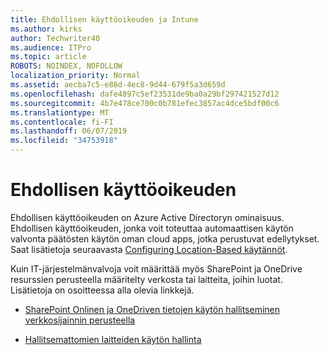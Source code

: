 ```yaml
---
title: Ehdollisen käyttöoikeuden ja Intune
ms.author: kirks
author: Techwriter40
ms.audience: ITPro
ms.topic: article
ROBOTS: NOINDEX, NOFOLLOW
localization_priority: Normal
ms.assetid: aecba7c5-e86d-4ec8-9d44-679f5a3d659d
ms.openlocfilehash: dafe4897c5ef23531de9ba0a29bf297421527d12
ms.sourcegitcommit: 4b7e478ce700c0b781efec3857ac4dce5bdf00c6
ms.translationtype: MT
ms.contentlocale: fi-FI
ms.lasthandoff: 06/07/2019
ms.locfileid: "34753918"
---
```

# <a name="conditional-access"></a>Ehdollisen käyttöoikeuden

Ehdollisen käyttöoikeuden on Azure Active Directoryn ominaisuus. Ehdollisen käyttöoikeuden, jonka voit toteuttaa automaattisen käytön valvonta päätösten käytön oman cloud apps, jotka perustuvat edellytykset. Saat lisätietoja seuraavasta [Configuring Location-Based käytännöt](https://docs.microsoft.com/azure/active-directory/conditional-access/overview).

Kuin IT-järjestelmänvalvoja voit määrittää myös SharePoint ja OneDrive resurssien perusteella määritelty verkosta tai laitteita, joihin luotat. Lisätietoja on osoitteessa alla olevia linkkejä.

- [SharePoint Onlinen ja OneDriven tietojen käytön hallitseminen verkkosijainnin perusteella](https://docs.microsoft.com/sharepoint/control-access-based-on-network-location)

- [Hallitsemattomien laitteiden käytön hallinta](https://docs.microsoft.com/sharepoint/control-access-from-unmanaged-devices)

